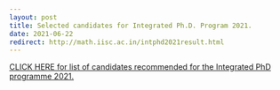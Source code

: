 ```yaml
---
layout: post
title: Selected candidates for Integrated Ph.D. Program 2021.
date: 2021-06-22
redirect: http://math.iisc.ac.in/intphd2021result.html
---
```


[CLICK HERE for list of candidates recommended for the Integrated PhD programme 2021.](http://math.iisc.ac.in/intphd2021result.html)
